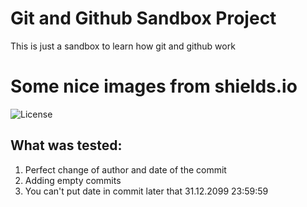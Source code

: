 # Git and Github Sandbox Project
This is just a sandbox to learn how git and github work

# Some nice images from shields.io
![License](https://img.shields.io/github/license/CrafterKolyan/sandbox.svg)

## What was tested:
1. Perfect change of author and date of the commit
2. Adding empty commits
3. You can't put date in commit later that 31.12.2099 23:59:59
